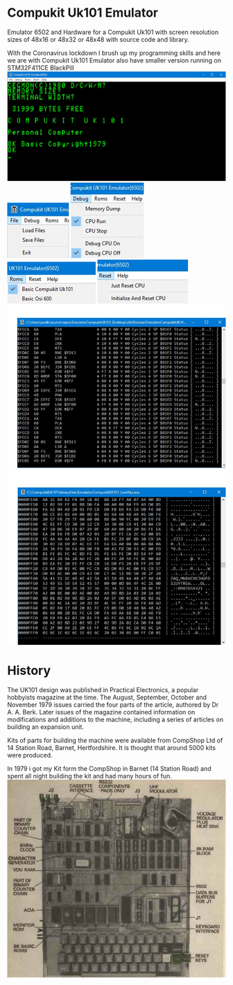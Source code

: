 # Compukit Uk101 Emulator
Emulator 6502 and Hardware for a Compukit Uk101 with screen resolution sizes of 48x16 or 48x32 or 48x48 with source code and library.

With the Coronavirus lockdown I brush up my programming skills and here we are with Compukit Uk101 Emulator also have smaller version running on STM32F411CE BlackPill
![Screenshot](imagefiles/image1.jpg)
![Screenshot](imagefiles/image4.jpg)
![Screenshot](imagefiles/image5.jpg)
![Screenshot](imagefiles/image6.jpg)
![Screenshot](imagefiles/image7.jpg)
![Screenshot](imagefiles/image2.jpg)
![Screenshot](imagefiles/image3.jpg)

# History
The UK101 design was published in Practical Electronics, a popular hobbyists magazine at the time. The August, September, October and November 1979 issues carried the four parts of the article, authored by Dr A. A. Berk. Later issues of the magazine contained information on modifications and additions to the machine, including a series of articles on building an expansion unit.

Kits of parts for building the machine were available from CompShop Ltd of 14 Station Road, Barnet, Hertfordshire. It is thought that around 5000 kits were produced.

In 1979 i got my Kit form the CompShop in Barnet (14 Station Road) and spent all night building the kit and had many hours of fun.
![Screenshot](imagefiles/hardware.jpg) 
